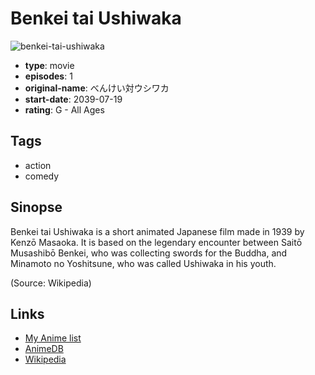 # Benkei tai Ushiwaka

![benkei-tai-ushiwaka](https://cdn.myanimelist.net/images/anime/3/35189.jpg)

-   **type**: movie
-   **episodes**: 1
-   **original-name**: べんけい対ウシワカ
-   **start-date**: 2039-07-19
-   **rating**: G - All Ages

## Tags

-   action
-   comedy

## Sinopse

Benkei tai Ushiwaka is a short animated Japanese film made in 1939 by Kenzō Masaoka. It is based on the legendary encounter between Saitō Musashibō Benkei, who was collecting swords for the Buddha, and Minamoto no Yoshitsune, who was called Ushiwaka in his youth.

(Source: Wikipedia)

## Links

-   [My Anime list](https://myanimelist.net/anime/12561/Benkei_tai_Ushiwaka)
-   [AnimeDB](http://anidb.info/perl-bin/animedb.pl?show=anime&aid=6859)
-   [Wikipedia](http://en.wikipedia.org/wiki/Benkei_tai_Ushiwaka)
